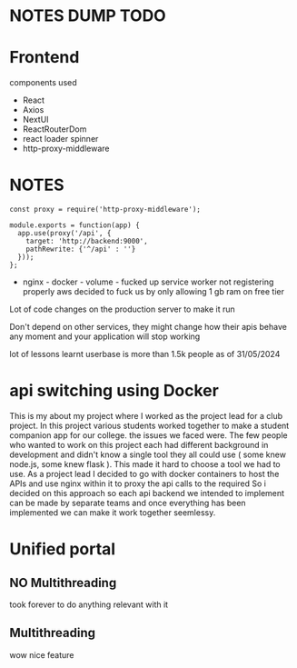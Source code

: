 # NOTES DUMP TODO

# Frontend

components used

- React
- Axios
- NextUI
- ReactRouterDom
- react loader spinner
- http-proxy-middleware

# NOTES

```nginx
const proxy = require('http-proxy-middleware');

module.exports = function(app) {
  app.use(proxy('/api', {
    target: 'http://backend:9000',
    pathRewrite: {'^/api' : ''}
  }));
};
```

- nginx - docker - volume - fucked up service worker not registering properly
  aws decided to fuck us by only allowing 1 gb ram on free tier

Lot of code changes on the production server to make it run 


Don't depend on other services, they might change how their apis behave any
moment and your application will stop working

lot of lessons learnt
userbase is more than 1.5k people as of 31/05/2024


# api switching using Docker

This is my about my project where I worked as the project lead for a club
project. In this project various students worked together to make a student
companion app for our college. the issues we faced were. The few people who
wanted to work on this project each had different background in development and
didn't know a single tool they all could use ( some knew node.js, some knew
flask ). This made it hard to choose a tool we had to use. As a project lead I
decided to go with docker containers to host the APIs and use nginx within it
to proxy the api calls to the required So i decided on this approach so each
api backend we intended to implement can be made by separate teams and once
everything has been implemented we can make it work together seemlessy.

# Unified portal

## NO Multithreading
took forever to do anything relevant with it

## Multithreading
wow nice feature
